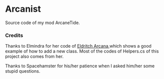# Arcanist
Source code of my mod ArcaneTide.

### Credits
Thanks to Elmindra for her code of [Eldritch Arcana](https://github.com/jennyem/pathfinder-mods),which shows a good example of how to add a new class.
Most of the codes of Helpers.cs of this project also comes from her.

Thanks to Spacehamster for his/her patience when I asked him/her some stupid questions.
